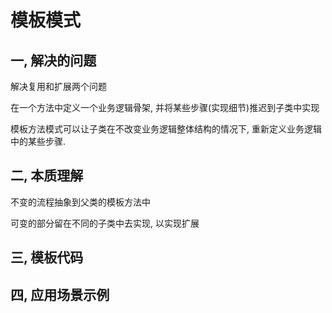 # 模板模式

## 一, 解决的问题

解决复用和扩展两个问题

在一个方法中定义一个业务逻辑骨架, 并将某些步骤(实现细节)推迟到子类中实现

模板方法模式可以让子类在不改变业务逻辑整体结构的情况下, 重新定义业务逻辑中的某些步骤.

## 二, 本质理解

不变的流程抽象到父类的模板方法中

可变的部分留在不同的子类中去实现, 以实现扩展

## 三, 模板代码

## 四, 应用场景示例

